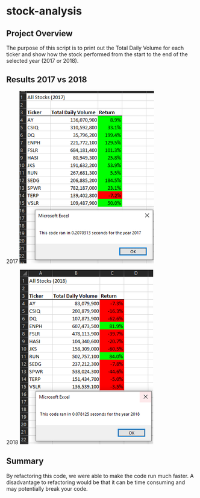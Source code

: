 # stock-analysis
## **Project Overview**
The purpose of this script is to print out the Total Daily Volume for each ticker and show how the stock performed from the start to the end of the selected year (2017 or 2018).

## **Results 2017 vs 2018**
2017 ![Stock_Analysis_of_2017](VBA_Challenge_2017.PNG)

2018 ![Stock_Analysis_of_2018](VBA_Challenge_2018.PNG)

## Summary
By refactoring this code, we were able to make the code run much faster. A disadvantage to refactoring would be that it can be time consuming and may potentially break your code.
